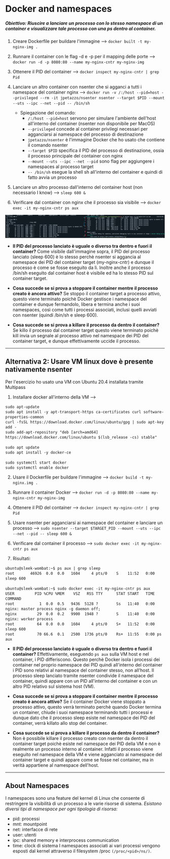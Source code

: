 # Docker and namespaces

##### **Obiettivo:** Riuscire a lanciare un processo con lo stesso namespace di un container e visualizzare tale processo con una ps dentro al container. 

1. Creare Dockerfile per buildare l'immagine --> `docker built -t my-nginx-img .`

2. Runnare il container con le flag -d e -p per il mapping delle porte --> `docker run -d -p 8080:80 --name my-nginx-cntr my-nginx-img`

3. Ottenere il PID del container --> `docker inspect my-nginx-cntr | grep Pid`

4. Lanciare un altro container con nsenter che si agganci a tutti i namespace del container nginx -->
	`docker run -v /:/host --pid=host --privileged --rm -it jpetazzo/nsenter nsenter --target $PID --mount --uts --ipc --net --pid -- /bin/sh`
	* Spiegazione del comando:
		* `/:/host --pid=host` servono per simulare l'ambiente dell'host all'interno del container (nsenter non disponibile per MacOS)
		* `--privileged` concede al container privilegi necessari per agganciarsi ai namespace del processo di destinazione
		* `jpetazzo/nsenter` è l'immagine Docker che ho usato che contiene il comando nsenter
		* `--target $PID` specifica il PID del processo di destinazione, ossia il processo principale del container con nginx
		* `--mount --uts --ipc --net --pid` sono flag per aggiungere i namespaces al processo target
		* `-- /bin/sh` esegue la shell sh all'interno del container e quindi di fatto avvia un processo

5. Lanciare un altro processo dall'interno del container host (non necessario I know) -->
	`sleep 600 &`

6. Verificare dal container con nginx che il processo sia visibile -->
	`docker exec -it my-nginx-cntr ps aux`

![alt text](image.png)

* **Il PID del processo lanciato è uguale o diverso tra dentro e fuori il  container?**
		Come visibile dall'immagine sopra, il PID del processo lanciato (sleep 600) è lo stesso perchè nsenter si aggancia al namespace
		dei PID del container target (my-nginx-cntr) e dunque il processo è come se fosse eseguito da lì.
		Inoltre anche il processo /bin/sh eseguito dal container host è visibile ed ha lo stesso PID sul container target.

* **Cosa succede se si prova a stoppare il container mentre il processo creato è ancora attivo?**
		Se stoppo il container target a processo attivo, questo viene terminato poichè Docker gestisce i namespace del container e dunque fermandolo,
		libera e termina anche i suoi namespaces, così come tutti i processi associati, inclusi quelli avviati con nsenter (quindi /bin/sh e sleep 600).

* **Cosa succede se si prova a killare il processo da dentro il container?**
		Se killo il processo dal container target questo viene terminato poichè kill invia un segnale al processo attivo nel namespace dei PID del container target, e dunque effettivamente uccide il processo.

----------------------------------------------------------------------------------------------------------------------------------------

## Alternativa 2: Usare VM linux dove è presente nativamente nsenter

Per l'esercizio ho usato una VM con Ubuntu 20.4 installata tramite Multipass

1. Installare docker all'interno della VM -->
```
sudo apt-update
sudo apt install -y apt-transport-https ca-certificates curl software-properties-common
curl -fsSL https://download.docker.com/linux/ubuntu/gpg | sudo apt-key add -
sudo add-apt-repository "deb [arch=amd64] https://download.docker.com/linux/ubuntu $(lsb_release -cs) stable"

sudo apt update
sudo apt install -y docker-ce

sudo systemctl start docker
sudo systemctl enable docker
```

2. Usare il Dockerfile per buildare l'immagine --> ` docker build -t my-nginx.img . `

3. Runnare il container Docker --> ` docker run -d -p 8080:80 --name my-nginx-cntr my-nginx-img `

4. Ottenere il PID del container --> ` docker inspect my-nginx-cntr | grep Pid `

5. Usare nsenter per agganciarsi ai namespace del container e lanciare un processo --> ` sudo nsenter --target $TARGET_PID --mount --uts --ipc --net --pid -- sleep 600 & `

6. Verificare dal container il processo --> ` sudo docker exec -it my-nginx-cntr ps aux `

7. Risultati:
```
ubuntu@sleek-wombat:~$ ps aux | grep sleep
root       46926  0.0  0.0   1604     4 pts/0    S    11:52   0:00 sleep 600

ubuntu@sleek-wombat:~$ sudo docker exec -it my-nginx-cntr ps aux
USER         PID %CPU %MEM    VSZ   RSS TTY      STAT START   TIME COMMAND
root           1  0.0  0.5   9436  5128 ?        Ss   11:40   0:00 nginx: master process nginx -g daemon off;
nginx         29  0.0  0.2   9900  1948 ?        S    11:40   0:00 nginx: worker process
root          64  0.0  0.0   1604     4 pts/0    S+   11:52   0:00 sleep 600
root          70 66.6  0.1   2500  1736 pts/0    Rs+  11:55   0:00 ps aux
```

* **Il PID del processo lanciato è uguale o diverso tra dentro e fuori il  container?** Effettivamente, eseguendo `ps aux` sulla VM host e nel container, i PID differiscono.
Questo perchè Docker isola i processi dei container nel proprio namespace dei PID quindi all'interno del container i PID sono relativi al namespace del container stesso, non all’host. 
Il processo sleep lanciato tramite nsenter condivide il namespace del container, quindi appare con un PID all'interno del container e con un altro PID relativo sul sistema host (VM).

* **Cosa succede se si prova a stoppare il container mentre il processo creato è ancora attivo?** Se il container Docker viene stoppato a processo attivo, questo verrà terminato
perchè quando Docker termina un container, chiude i suoi namespace terminando tutti i processi e dunque dato che il processo sleep esiste nel namespace dei PID del container, verrà killato allo stop del container.

* **Cosa succede se si prova a killare il processo da dentro il container?** Non è possibile killare il processo creato con nsenter da dentro il container target poichè esiste nel namespace dei PID della VM e non è realmente un processo interno al container. Infatti il processo viene eseguito nel namespace della VM e viene agganciato ai namespace del container target e quindi appare come se fosse nel container, ma in verità appartiene al namespace dell'host.

----------------------------------------------------------------------------------------------------------------------------------------
## About Namespaces

I namespaces sono una feature del kernel di Linux che consente di restringere la visibilità di un processo a le varie risorse di sistema.
*Esistono diversi tipi di namespace per ogni tipologia di risorsa:*
* pid: processi
* mnt: mountpoint
* net: interfacce di rete
* user: utenti
* ipc: shared memory e interprocess communication
* time: clock di sistema
I namespaces associati ai vari processi vengono esposti dal kernel attraverso il filesystem /proc `(/proc/<pid>/ns/)`.

